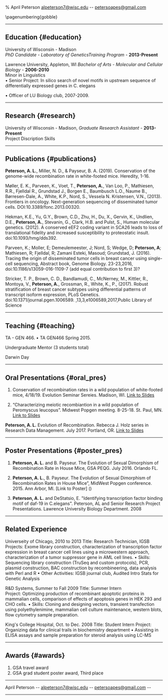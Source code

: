 % April Peterson
alpeterson7@wisc.edu -- petersoapes@gmail.com

\pagenumbering{gobble}

------

## Education {#education}

University of Wisconsin - Madison  
 *PhD Candidate - Laboratory of GeneticsTraining Program*  - __2013-Present__  
  
Lawrence University, Appleton, WI
 *Bachelor of Arts - Molecular and Cellular Biology*  - __2006-2010__  
  Minor in Linguistics  
•	Senior Project: In silico search of novel motifs in upstream sequence of differentially expressed genes in C. elegans

•	Officer of LU Biology club, 2007-2009.

------

## Research {#research}
University of Wisconsin - Madison, 
 *Graduate Research Assistant* - __2013-Present__  
  Project Discription
  Skills

------

## Publications {#publications}

**Peterson, A. L.**, Miller, N. D., & Payseur, B. A. (2019). Conservation of the genome-wide recombination rate in white-footed mice. Heredity, 1-16.

Møller, E. K., Parveen, K., Voet, T., **Peterson, A.**, Van Loo, P., Mathiesen, R.R., Fjelldal R., Grundstad J., Borgen E., Baumbusch L.O., Naume B., Børresen-Dale, A., White, K.P., Nord, S., Vessela N. Kristensen, V.N., (2013). Frontiers in oncology. Next-generation sequencing of disseminated tumor cells. DOI:10.3389/fonc.2013.00320.

Hekman, K.E., Yu, G.Y., Brown, C.D., Zhu, H., Du, X., Gervin, K., Undlien, D.E., **Peterson, A.**, Stevanin, G., Clark, H.B. and Pulst, S., Human molecular genetics. (2012). A conserved eEF2 coding variant in SCA26 leads to loss of translational fidelity and increased susceptibility to proteostatic insult. doi:10.1093/hmg/dds392. 

Parveen, K.; Moller, E; Demeulemeester, J; Nord, S; Wedge, D; **Peterson, A**; Mathiesen, R; Fjelldal, R; Zamani Esteki, Masoud; Grundstad, J. (2016). Tracing the origin of disseminated tumor cells in breast cancer using single-cell sequencing, Abstract book, Genome Biology. 23-23,2016, doi:10.1186/s13059-016-1109-7 
(add equal contribution to first 3)?

Stricker, T. P., Brown, C. D., Bandlamudi, C., McNerney, M., Kittler, R., Montoya, V., **Peterson, A.**, Grossman, R., White, K., P., (2017). Robust stratification of breast cancer subtypes using differential patterns of transcript isoform expression, PLoS Genetics. 
doi:10.1371/journal.pgen.1006589. 
 ,13,3,e1006589,2017,Public Library of Science


------

## Teaching  {#teaching}

TA - GEN 466. •	TA GEN466 Spring 2015.

Undergraduate Mentor (3 students total)

Darwin Day

------

## Oral Presentations {#oral_pres}

1.	Conservation of recombination rates in a wild population of white-footed mice, 4/18/19. Evolution Seminar Sereies. Madison, WI. [Link to Slides](https://drive.google.com/file/d/13q0R_vISxq7164_oYaz91YdhWR9YVqge/view?usp=sharing)

2.	“Characterizing meiotic recombiantion in a wild population of Peromyscus leucopus”. Midwest Popgen meeting. 8-25-18. St. Paul, MN. [Link to Slides](https://drive.google.com/file/d/1EEvPY1WUvGSKE-U8coX62giRbjhlU7TB/view?usp=sharing)

  **Peterson, A. L.** Evolution of Recombination. Rebecca J. Holz series in Research Data Management. July 2017. Portland, OR.
[Link to Slides](https://drive.google.com/file/d/1UPS9O3RsivHF3-aeJV0lyc9iBUyOjtYY/view?usp=sharing)

------

## Poster Presentations {#poster_pres}

1.	 **Peterson, A. L.** and B. Payseur.  The Evolution of Sexual Dimorphism of Recombination Rate in House Mice, GSA PEQG. July 2016. Orlando FL. 

2.  **Peterson, A. L.**, B. Payseur. The Evolution of Sexual Dimorphism of Recombination Rates in House Mice”, MidWest Popgen conference. 2015. Ann Arbor, MI. [Link to Poster] ()

3.	**Peterson, A. L.** and DeStatsio, E. "Identifying transcription factor binding motif of daf-19 in C.elegans". Peterson, AL and Senior Research Project Presentations. Lawrence University Biology Department. 2008 

------

## Related Experience 

Universeity of Chicago, 2010 to 2013
Title: Research Technician, IGSB	
Projects: Exome library construction, characterization of transcription factor expression in breast cancer cell lines using a microwestern approach, characterization of a tumor suppressor gene in AML cell lines.
•	Skills: Sequencing library construction (TruSeq and custom protocols), PCR, plasmid construction, BAC construction by recombineering, data analysis with Perl and R
•	Other Activities: IGSB journal club, Audited Intro Stats for Genetic Analysis

R&D Systems, Summer to Fall 2009
Title: Summer Intern       
Project: Optimizing production of recombinant apoptotic proteins in mammalian cells, comparison of effects of apoptosis genes in HEK 293 and CHO cells.
•	Skills: Cloning and designing vectors, transient transfection using polyethylenimine, mammalian cell culture maintenance, western blots, flow cytometry sample preparation.

King's College Hospital, Oct. to Dec. 2008
Title: Student Intern 
Project: Organizing data for clinical trails in biochemistry department
•	Assisting in ELISA assays and sample preparation for steroid analysis using LC-MS 

------

## Awards {#awards}
1.	GSA travel award
2.	GSA grad student poster award, Third place

------

April Peterson -- alpeterson7@wisc.edu -- petersoapes@gmail.com -- 

------
